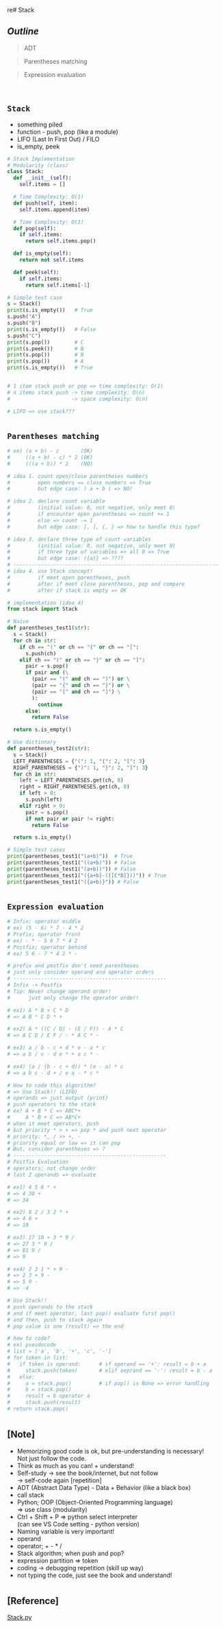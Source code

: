 re# Stack

## _Outline_

> ADT

> Parentheses matching

> Expression evaluation

<br/>

## `Stack`

- something piled
- function - push, pop (like a module)
- LIFO (Last In First Out) / FILO
- is_empty, peek

```python
# Stack Implementation
# Modularity (class)
class Stack:
  def __init__(self):
    self.items = []

  # Time Complexity: O(1)
  def push(self, item):
    self.items.append(item)

  # Time Complexity: O(1)
  def pop(self):
    if self.items:
      return self.items.pop()

  def is_empty(self):
    return not self.items

  def peek(self):
    if self.items:
      return self.items[-1]

# Simple test case
s = Stack()
print(s.is_empty())   # True
s.push("A")
s.push("B")
print(s.is_empty())   # False
s.push("C")
print(s.pop())        # C
print(s.peek())       # B
print(s.pop())        # B
print(s.pop())        # A
print(s.is_empty())   # True


# 1 item stack push or pop => time complexity: O(1)
# n items stack push -> time complexity: O(n)
#                    -> space complexity: O(n)

# LIFO => use stack???
```

#

## `Parentheses matching`

```python
# ex) (a + b) - c       (OK)
#     ((a + b) - c) * 2 (OK)
#     (((a + b)) * 2    (NO)

# idea 1. count open/close parentheses numbers
#         open numbers == close numbers => True
#         but edge case: ) a + b ( => NO!

# idea 2. declare count variable
#         (initial value: 0, not negative, only meet 0)
#         if encounter open parentheses => count += 1
#         else => count -= 1
#         but edge case: [, ], {, } => how to handle this type?

# idea 3. declare three type of count variables
#         (initial value: 0, not negative, only meet 0)
#         if three type of variables => all 0 => True
#         but edge case: ({a)} => ????
# -------------------------------------------------------------------
# idea 4. use Stack concept!
#         if meet open parentheses, push
#         after if meet close parentheses, pop and compare
#         after if stack is empty => OK

# implementation (idea 4)
from stack import Stack

# Naive
def parentheses_test1(str):
  s = Stack()
  for ch in str:
    if ch == "(" or ch == "{" or ch == "[":
      s.push(ch)
    elif ch == ")" or ch == "}" or ch == "]":
      pair = s.pop()
      if pair and (\
        (pair == "(" and ch == ")") or \
        (pair == "{" and ch == "}") or \
        (pair == "[" and ch == "]") \
        ):
          continue
      else:
        return False

  return s.is_empty()

# Use dictionary
def parentheses_test2(str):
  s = Stack()
  LEFT_PARENTHESES = {"(": 1, "{": 2, "[": 3}
  RIGHT_PARENTHESES = {")": 1, "}": 2, "]": 3}
  for ch in str:
    left = LEFT_PARENTHESES.get(ch, 0)
    right = RIGHT_PARENTHESES.get(ch, 0)
    if left > 0:
      s.push(left)
    elif right > 0:
      pair = s.pop()
      if not pair or pair != right:
        return False

  return s.is_empty()

# Simple test cases
print(parentheses_test1("(a+b)"))  # True
print(parentheses_test1("((a+b)")) # False
print(parentheses_test1("(a+b))")) # False
print(parentheses_test1("({a+b}-({[C*D]}))")) # True
print(parentheses_test1("({a+b)}")) # False
```

#

## `Expression evaluation`

```python
# Infix; operator middle
# ex) (5 - 6) * 7 - 4 * 2
# Prefix; operator front
# ex) - * - 5 6 7 * 4 2
# Postfix; operator behind
# ex) 5 6 - 7 * 4 2 * -

# prefix and postfix don't need parentheses
# just only consider operand and operator orders
# --------------------------------------------------
# Infix -> Postfix
# Tip: Never change operand order!
#      just only change the operator order!

# ex1) A * B + C * D
# => A B * C D * +

# ex2) A * ((C / D) - (E / F)) - A * C
# => A C D / E F / - * A C * -

# ex3) a / b - c + d * e - a * c
# => a b / c - d e * + a c * -

# ex4) (a / (b - c + d)) * (e - a) * c
# => a b c - d + / e a - * c *

# How to code this algorithm?
# => Use Stack!! (LIFO)
# operands => just output (print)
# push operators to the stack
# ex) A + B * C => ABC*+
#     A * B + C => AB*C+
# when it meet operators, push
# but priority * > + => pop * and push next operator
# priority: *, / >> +, -
# priority equal or low => it can pop
# But, consider parentheses => ?
# --------------------------------------------------
# Postfix Evaluation
# operators; not change order
# last 2 operands => evaluate

# ex1) 4 5 6 * +
# => 4 30 +
# => 34

# ex2) 8 2 / 3 2 * +
# => 4 6 +
# => 10

# ex3) 17 10 + 3 * 9 /
# => 27 3 * 9 /
# => 81 9 /
# => 9

# ex4) 2 3 1 * + 9 -
# => 2 3 + 9 -
# => 5 9 -
# => -4

# Use Stack!!
# push operands to the stack
# and if meet operator, last pop() evaluate first pop()
# and then, push to stack again
# pop value is one (result) => the end

# how to code?
# ex) pseudocode
# list = ['a', 'b', '+', 'c', '-']
# for token in list:
#   if token is operand:      # if operand == '+': result = b + a
#     stack.push(token)       # elif oeprand == '-': result = b - a
#   else:
#     a = stack.pop()         # if pop() is None => error handling
#     b = stack.pop()
#     result = b operator a
#     stack.push(result)
# return stack.pop()
```

#

## [Note]

- Memorizing good code is ok, but pre-understanding is necessary! <br/>
  Not just follow the code.
- Think as much as you can! + understand!
- Self-study -> see the book/internet, but not follow <br/>
  -> self-code again [repetition]
- ADT (Abstract Data Type) - Data + Behavior (like a black box)
- call stack
- Python; OOP (Object-Oriented Programming language) <br/>
  => use class (modularity)
- Ctrl + Shift + P => python select interpreter <br/>
  (can see VS Code setting - python version)
- Naming variable is very important!
- operand
- operator; + - \* /
- Stack algorithm; when push and pop?
- expression partition => token
- coding -> debugging repetition (skill up way)
- not typing the code, just see the book and understand!

#

## [Reference]

[Stack.py](https://github.com/ding-co/data-structure/blob/main/stack/stack.py)
